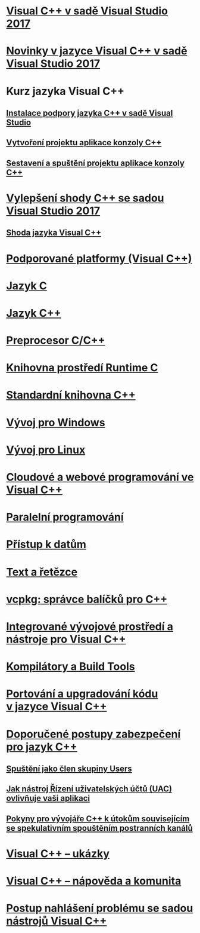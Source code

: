 # [Visual C++ v sadě Visual Studio 2017](visual-cpp-in-visual-studio.md)
# [Novinky v jazyce Visual C++ v sadě Visual Studio 2017](what-s-new-for-visual-cpp-in-visual-studio.md)
# Kurz jazyka Visual C++
## [Instalace podpory jazyka C++ v sadě Visual Studio](build/vscpp-step-0-installation.md)
## [Vytvoření projektu aplikace konzoly C++](build/vscpp-step-1-create.md)
## [Sestavení a spuštění projektu aplikace konzoly C++](build/vscpp-step-2-build.md)
# [Vylepšení shody C++ se sadou Visual Studio 2017](cpp-conformance-improvements-2017.md)
## [Shoda jazyka Visual C++](visual-cpp-language-conformance.md)
# [Podporované platformy (Visual C++)](supported-platforms-visual-cpp.md)
# [Jazyk C](c-language/c-language-reference.md)
# [Jazyk C++](cpp/cpp-language-reference.md)
# [Preprocesor C/C++](preprocessor/c-cpp-preprocessor-reference.md)
# [Knihovna prostředí Runtime C](c-runtime-library/c-run-time-library-reference.md)
# [Standardní knihovna C++](standard-library/cpp-standard-library-reference.md)
# [Vývoj pro Windows](windows/overview-of-windows-programming-in-cpp.md)
# [Vývoj pro Linux](linux/download-install-and-setup-the-linux-development-workload.md)
# [Cloudové a webové programování ve Visual C++](cloud/cloud-and-web-programming-in-visual-cpp.md)
# [Paralelní programování](parallel/parallel-programming-in-visual-cpp.md)
# [Přístup k datům](data/data-access-in-cpp.md)
# [Text a řetězce](text/text-and-strings-in-visual-cpp.md)
# [vcpkg: správce balíčků pro C++](vcpkg.md)
# [Integrované vývojové prostředí a nástroje pro Visual C++](ide/ide-and-tools-for-visual-cpp-development.md)
# [Kompilátory a Build Tools](build/building-c-cpp-programs.md)
# [Portování a upgradování kódu v jazyce Visual C++](porting/visual-cpp-porting-and-upgrading-guide.md)
# [Doporučené postupy zabezpečení pro jazyk C++](security/security-best-practices-for-cpp.md)
## [Spuštění jako člen skupiny Users](security/running-as-a-member-of-the-users-group.md)
## [Jak nástroj Řízení uživatelských účtů (UAC) ovlivňuje vaši aplikaci](security/how-user-account-control-uac-affects-your-application.md)
## [Pokyny pro vývojáře C++ k útokům souvisejícím se spekulativním spouštěním postranních kanálů](security/developer-guidance-speculative-execution.md)
# [Visual C++ – ukázky](visual-cpp-samples.md)
# [Visual C++ – nápověda a komunita](visual-cpp-help-and-community.md)
# [Postup nahlášení problému se sadou nástrojů Visual C++](how-to-report-a-problem-with-the-visual-cpp-toolset.md)
